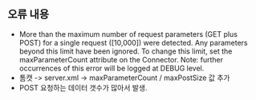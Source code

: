 ## 오류 내용

*  More than the maximum number of request parameters (GET plus POST) for a single request ([10,000]) were detected. 
Any parameters beyond this limit have been ignored. 
To change this limit, set the maxParameterCount attribute on the Connector.
Note: further occurrences of this error will be logged at DEBUG level.
  * 톰캣 -> server.xml -> maxParameterCount / maxPostSize 값 추가
  * POST 요청하는 데이터 갯수가 많아서 발생. 
